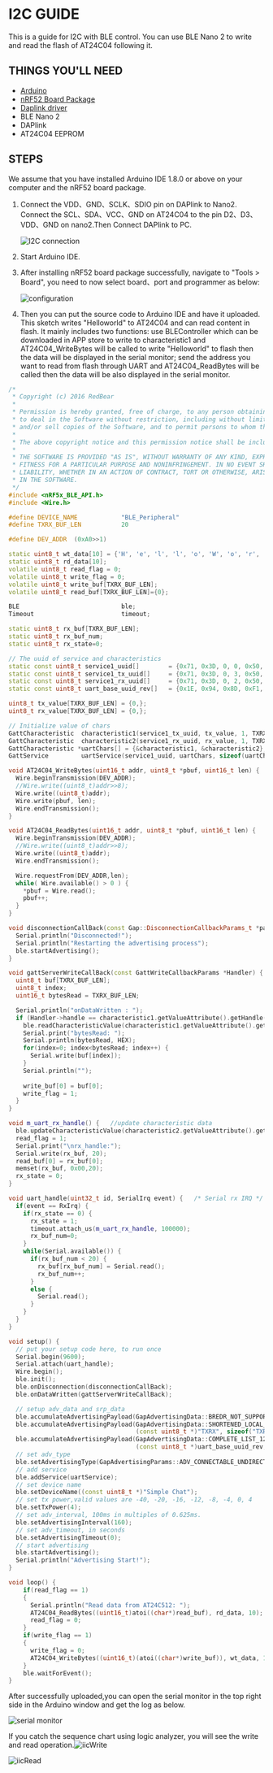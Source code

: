 # I2C GUIDE

This is a guide for I2C with BLE control. You can use BLE Nano 2 to write and read the flash of AT24C04 following it.

## THINGS YOU'LL NEED
* [Arduino](./Arduino_Board_Package_Installation_Guide.md)
* [nRF52 Board Package](./Arduino_Board_Package_Installation_Guide.md)
* [Daplink driver](./DAPLink_User_Guide.md)
* BLE Nano 2
* DAPlink
* AT24C04 EEPROM

## STEPS
We assume that you have installed Arduino IDE 1.8.0 or above on your computer and the nRF52 board package.

1. Connect the VDD、GND、SCLK、SDIO pin on DAPlink to Nano2. Connect the SCL、SDA、VCC、GND on AT24C04 to the pin D2、D3、VDD、GND on nano2.Then Connect DAPlink to PC.

	![I2C connection](./images/I2C_Connection.png)
2. Start Arduino IDE.
3. After installing nRF52 board package successfully, navigate to "Tools > Board", you need to now select board、port and programmer as below:
	
	![configuration](./images/config.png)
4. Then you can put the source code to Arduino IDE and have it uploaded. This sketch writes "Helloworld" to AT24C04 and can read content in flash. It mainly includes two functions: use BLEController which can be downloaded in APP store to write to characteristic1 and AT24C04_WriteBytes will be called to write "Helloworld" to flash then the data will be displayed in the serial monitor; send the address you want to read from flash through UART and AT24C04_ReadBytes will be called then the data will be also displayed in the serial monitor.     

```cpp
/* * Copyright (c) 2016 RedBear * * Permission is hereby granted, free of charge, to any person obtaining a copy of this software and associated documentation files (the "Software"), * to deal in the Software without restriction, including without limitation the rights to use, copy, modify, merge, publish, distribute, sublicense, * and/or sell copies of the Software, and to permit persons to whom the Software is furnished to do so, subject to the following conditions: * * The above copyright notice and this permission notice shall be included in all copies or substantial portions of the Software. * * THE SOFTWARE IS PROVIDED "AS IS", WITHOUT WARRANTY OF ANY KIND, EXPRESS OR IMPLIED, INCLUDING BUT NOT LIMITED TO THE WARRANTIES OF MERCHANTABILITY, * FITNESS FOR A PARTICULAR PURPOSE AND NONINFRINGEMENT. IN NO EVENT SHALL THE AUTHORS OR COPYRIGHT HOLDERS BE LIABLE FOR ANY CLAIM, DAMAGES OR OTHER * LIABILITY, WHETHER IN AN ACTION OF CONTRACT, TORT OR OTHERWISE, ARISING FROM, OUT OF OR IN CONNECTION WITH THE SOFTWARE OR THE USE OR OTHER DEALINGS * IN THE SOFTWARE. */#include <nRF5x_BLE_API.h>#include <Wire.h>#define DEVICE_NAME            "BLE_Peripheral"#define TXRX_BUF_LEN           20#define DEV_ADDR  (0xA0>>1)static uint8_t wt_data[10] = {'H', 'e', 'l', 'l', 'o', 'W', 'o', 'r', 'l', 'd'};static uint8_t rd_data[10];volatile uint8_t read_flag = 0;volatile uint8_t write_flag = 0;volatile uint8_t write_buf[TXRX_BUF_LEN];volatile uint8_t read_buf[TXRX_BUF_LEN]={0};BLE                            ble;Timeout                        timeout;static uint8_t rx_buf[TXRX_BUF_LEN];static uint8_t rx_buf_num;static uint8_t rx_state=0;// The uuid of service and characteristicsstatic const uint8_t service1_uuid[]        = {0x71, 0x3D, 0, 0, 0x50, 0x3E, 0x4C, 0x75, 0xBA, 0x94, 0x31, 0x48, 0xF1, 0x8D, 0x94, 0x1E};static const uint8_t service1_tx_uuid[]     = {0x71, 0x3D, 0, 3, 0x50, 0x3E, 0x4C, 0x75, 0xBA, 0x94, 0x31, 0x48, 0xF1, 0x8D, 0x94, 0x1E};static const uint8_t service1_rx_uuid[]     = {0x71, 0x3D, 0, 2, 0x50, 0x3E, 0x4C, 0x75, 0xBA, 0x94, 0x31, 0x48, 0xF1, 0x8D, 0x94, 0x1E};static const uint8_t uart_base_uuid_rev[]   = {0x1E, 0x94, 0x8D, 0xF1, 0x48, 0x31, 0x94, 0xBA, 0x75, 0x4C, 0x3E, 0x50, 0, 0, 0x3D, 0x71};uint8_t tx_value[TXRX_BUF_LEN] = {0,};uint8_t rx_value[TXRX_BUF_LEN] = {0,};// Initialize value of charsGattCharacteristic  characteristic1(service1_tx_uuid, tx_value, 1, TXRX_BUF_LEN, GattCharacteristic::BLE_GATT_CHAR_PROPERTIES_WRITE | GattCharacteristic::BLE_GATT_CHAR_PROPERTIES_WRITE_WITHOUT_RESPONSE );GattCharacteristic  characteristic2(service1_rx_uuid, rx_value, 1, TXRX_BUF_LEN, GattCharacteristic::BLE_GATT_CHAR_PROPERTIES_NOTIFY);GattCharacteristic *uartChars[] = {&characteristic1, &characteristic2};GattService         uartService(service1_uuid, uartChars, sizeof(uartChars) / sizeof(GattCharacteristic *));void AT24C04_WriteBytes(uint16_t addr, uint8_t *pbuf, uint16_t len) {  Wire.beginTransmission(DEV_ADDR);  //Wire.write((uint8_t)addr>>8);  Wire.write((uint8_t)addr);  Wire.write(pbuf, len);  Wire.endTransmission();}void AT24C04_ReadBytes(uint16_t addr, uint8_t *pbuf, uint16_t len) {  Wire.beginTransmission(DEV_ADDR);  //Wire.write((uint8_t)addr>>8);  Wire.write((uint8_t)addr);  Wire.endTransmission();  Wire.requestFrom(DEV_ADDR,len);  while( Wire.available() > 0 ) {    *pbuf = Wire.read();    pbuf++;  }}void disconnectionCallBack(const Gap::DisconnectionCallbackParams_t *params) {  Serial.println("Disconnected!");  Serial.println("Restarting the advertising process");  ble.startAdvertising();}void gattServerWriteCallBack(const GattWriteCallbackParams *Handler) {  uint8_t buf[TXRX_BUF_LEN];  uint8_t index;  uint16_t bytesRead = TXRX_BUF_LEN;  Serial.println("onDataWritten : ");  if (Handler->handle == characteristic1.getValueAttribute().getHandle()) {    ble.readCharacteristicValue(characteristic1.getValueAttribute().getHandle(), buf, &bytesRead);    Serial.print("bytesRead: ");    Serial.println(bytesRead, HEX);    for(index=0; index<bytesRead; index++) {      Serial.write(buf[index]);    }    Serial.println("");       write_buf[0] = buf[0];    write_flag = 1;  }}void m_uart_rx_handle() {   //update characteristic data  ble.updateCharacteristicValue(characteristic2.getValueAttribute().getHandle(), rx_buf, rx_buf_num);  read_flag = 1;  Serial.print("\nrx_handle:");  Serial.write(rx_buf, 20);  read_buf[0] = rx_buf[0];  memset(rx_buf, 0x00,20);  rx_state = 0;}void uart_handle(uint32_t id, SerialIrq event) {   /* Serial rx IRQ */  if(event == RxIrq) {    if(rx_state == 0) {      rx_state = 1;      timeout.attach_us(m_uart_rx_handle, 100000);      rx_buf_num=0;    }    while(Serial.available()) {      if(rx_buf_num < 20) {        rx_buf[rx_buf_num] = Serial.read();        rx_buf_num++;      }      else {        Serial.read();      }    }  }}void setup() {  // put your setup code here, to run once  Serial.begin(9600);  Serial.attach(uart_handle);  Wire.begin();  ble.init();  ble.onDisconnection(disconnectionCallBack);  ble.onDataWritten(gattServerWriteCallBack);  // setup adv_data and srp_data  ble.accumulateAdvertisingPayload(GapAdvertisingData::BREDR_NOT_SUPPORTED);  ble.accumulateAdvertisingPayload(GapAdvertisingData::SHORTENED_LOCAL_NAME,                                   (const uint8_t *)"TXRX", sizeof("TXRX") - 1);  ble.accumulateAdvertisingPayload(GapAdvertisingData::COMPLETE_LIST_128BIT_SERVICE_IDS,                                   (const uint8_t *)uart_base_uuid_rev, sizeof(uart_base_uuid_rev));  // set adv_type  ble.setAdvertisingType(GapAdvertisingParams::ADV_CONNECTABLE_UNDIRECTED);  // add service  ble.addService(uartService);  // set device name  ble.setDeviceName((const uint8_t *)"Simple Chat");  // set tx power,valid values are -40, -20, -16, -12, -8, -4, 0, 4  ble.setTxPower(4);  // set adv_interval, 100ms in multiples of 0.625ms.  ble.setAdvertisingInterval(160);  // set adv_timeout, in seconds  ble.setAdvertisingTimeout(0);  // start advertising  ble.startAdvertising();  Serial.println("Advertising Start!");}void loop() {    if(read_flag == 1)    {      Serial.println("Read data from AT24C512: ");      AT24C04_ReadBytes((uint16_t)atoi((char*)read_buf), rd_data, 10);      read_flag = 0;    }    if(write_flag == 1)    {      write_flag = 0;      AT24C04_WriteBytes((uint16_t)(atoi((char*)write_buf)), wt_data, 10);          }    ble.waitForEvent();}
```

After successfully uploaded,you can open the serial monitor in the top right side in the Arduino window and get the log as below.

![serial monitor](./images/serialMonitor.png)

If you catch the sequence chart using logic analyzer, you will see the write and read operation.![iicWrite](./images/I2C_Write.png)

![iicRead](./images/I2C_Read.png) 	  




  